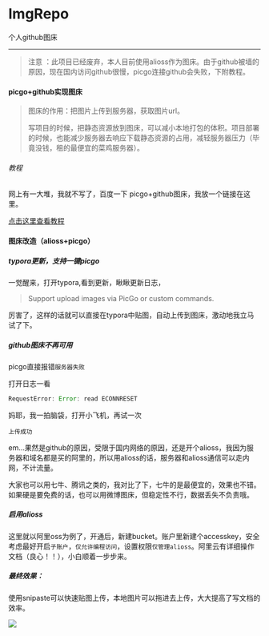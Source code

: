 # ImgRepo

个人github图床

------

> 注意 ：此项目已经废弃，本人目前使用alioss作为图床。由于github被墙的原因，现在国内访问github很慢，picgo连接github会失败，下附教程。

#### picgo+github实现图床

> 图床的作用：把图片上传到服务器，获取图片url。
>
> 写项目的时候，把静态资源放到图床，可以减小本地打包的体积。项目部署的时候，也能减少服务器去响应下载静态资源的占用，减轻服务器压力（毕竟没钱，租的最便宜的菜鸡服务器）。



###### 教程

网上有一大堆，我就不写了，百度一下 picgo+github图床，我放一个链接在这里。

[点击这里查看教程](https://www.jianshu.com/p/2756724a5dee)



#### 图床改造（alioss+picgo）

##### typora更新，支持一键picgo

 一觉醒来，打开typora,看到更新，瞅瞅更新日志，

> Support upload images via PicGo or custom commands.

厉害了，这样的话就可以直接在typora中贴图，自动上传到图床，激动地我立马试了下。

##### github图床不再可用

picgo直接报错`服务器失败`

打开日志一看

```javascript
RequestError: Error: read ECONNRESET
```

妈耶，我一拍脑袋，打开小飞机，再试一次

`上传成功`

em...果然是github的原因，受限于国内网络的原因，还是开个alioss，我因为服务器和域名都是买的阿里的，所以用alioss的话，服务器和alioss通信可以走内网，不计流量。

大家也可以用七牛、腾讯之类的，我对比了下，七牛的是最便宜的，效果也不错。如果硬是要免费的话，也可以用微博图床，但稳定性不行，数据丢失不负责哦。

##### 启用alioss

这里就以阿里oss为例了，开通后，新建bucket。账户里新建个accesskey，安全考虑最好开启`子账户`，`仅允许编程访问`，设置权限`仅管理alioss`。阿里云有详细操作文档（良心！！），小白顺着一步步来。



##### 最终效果：

使用snipaste可以快速贴图上传，本地图片可以拖进去上传，大大提高了写文档的效率。

![](https://gif-clark-cui.oss-cn-beijing.aliyuncs.com/blog/%E4%B8%8A%E4%BC%A02020-3-15.gif)

